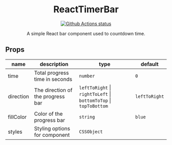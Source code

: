 <h1 align="center">ReactTimerBar</h1>

<p align="center">
  <a href="https://github.com/thuoe/react-timer-bar/actions/workflows/github-actions-demo.yml">
    <img src="https://github.com/thuoe/react-timer-bar/actions/workflows/github-actions-demo.yml/badge.svg" alt="Github Actions status">
  </a>
</p>

<p align="center">A simple React bar component used to countdown time.</p>

## Props

| name      | description                       | type                                                             | default       |
|-----------|-----------------------------------|------------------------------------------------------------------|---------------|
| time      | Total progress time in seconds    | `number`                                                         | `0`           |
| direction | The direction of the progress bar | `leftToRight` \| `rightToLeft` \| `bottomToTop` \| `topToBottom` | `leftToRight` |
| fillColor | Color of the progress bar         | `string`                                                         | `blue`        |
| styles    | Styling options for component     | `CSSObject`                                                      |               |